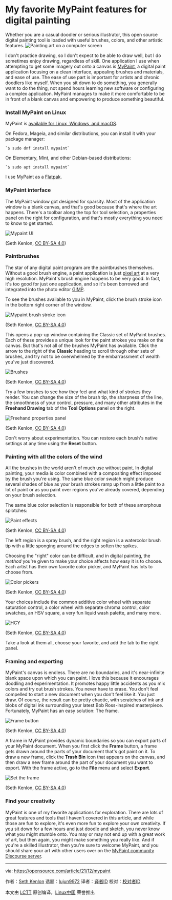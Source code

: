 [#]: subject: "My favorite MyPaint features for digital painting"
[#]: via: "https://opensource.com/article/21/12/mypaint"
[#]: author: "Seth Kenlon https://opensource.com/users/seth"
[#]: collector: "lujun9972"
[#]: translator: " "
[#]: reviewer: " "
[#]: publisher: " "
[#]: url: " "

My favorite MyPaint features for digital painting
======
Whether you are a casual doodler or serious illustrator, this open
source digital painting tool is loaded with useful brushes, colors, and
other artistic features.
![Painting art on a computer screen][1]

I don't practice drawing, so I don't expect to be able to draw well, but I do sometimes enjoy drawing, regardless of skill. One application I use when attempting to get some imagery out onto a canvas is [MyPaint][2], a digital paint application focusing on a clean interface, appealing brushes and materials, and ease of use. The ease of use part is important for artists and chronic doodlers like myself. When you sit down to do something, you generally want to do the thing, not spend hours learning new software or configuring a complex application. MyPaint manages to make it more comfortable to be in front of a blank canvas and empowering to produce something beautiful.

### Install MyPaint on Linux

MyPaint is [available for Linux, Windows, and macOS][3].

On Fedora, Mageia, and similar distributions, you can install it with your package manager:


```
`$ sudo dnf install mypaint`
```

On Elementary, Mint, and other Debian-based distributions:


```
`$ sudo apt install mypaint`
```

I use MyPaint as a [Flatpak][4].

### MyPaint interface

The MyPaint window got designed for sparsity. Most of the application window is a blank canvas, and that's good because that's where the art happens. There's a toolbar along the top for tool selection, a properties panel on the right for configuration, and that's mostly everything you need to know to get started.

![Mypaint UI][5]

(Seth Kenlon, [CC BY-SA 4.0][6])

### Paintbrushes

The star of any digital paint program are the paintbrushes themselves. Without a good brush engine, a paint application is just [pixel art][7] at a very high resolution. MyPaint's brush engine happens to be very good. In fact, it's too good for just one application, and so it's been borrowed and integrated into the photo editor [GIMP][8].

To see the brushes available to you in MyPaint, click the brush stroke icon in the bottom right corner of the window.

![Mypaint brush stroke icon][9]

(Seth Kenlon, [CC BY-SA 4.0][6])

This opens a pop-up window containing the Classic set of MyPaint brushes. Each of these provides a unique look for the paint strokes you make on the canvas. But that's not all of the brushes MyPaint has available. Click the arrow to the right of the **Classic** heading to scroll through other sets of brushes, and try not to be overwhelmed by the embarrassment of wealth you've just discovered.

![Brushes][10]

(Seth Kenlon, [CC BY-SA 4.0][6])

Try a few brushes to see how they feel and what kind of strokes they render. You can change the size of the brush tip, the sharpness of the line, the smoothness of your control, pressure, and many other attributes in the **Freehand Drawing** tab of the **Tool Options** panel on the right.

![Freehand properties panel][11]

(Seth Kenlon, [CC BY-SA 4.0][6])

Don't worry about experimentation. You can restore each brush's native settings at any time using the **Reset** button.

### Painting with all the colors of the wind

All the brushes in the world aren't of much use without paint. In digital painting, your media is color combined with a compositing effect imposed by the brush you're using. The same blue color swatch might produce several shades of blue as your brush strokes ramp up from a little paint to a lot of paint or as you paint over regions you've already covered, depending on your brush selection.

The same blue color selection is responsible for both of these amorphous splotches:

![Paint effects][12]

(Seth Kenlon, [CC BY-SA 4.0][6])

The left region is a spray brush, and the right region is a watercolor brush tip with a little sponging around the edges to soften the spikes.

Choosing the "right" color can be difficult, and in digital painting, the _method_ you're given to make your choice affects how easy it is to choose. Each artist has their own favorite color picker, and MyPaint has lots to choose from.

![Color pickers][13]

(Seth Kenlon, [CC BY-SA 4.0][6])

Your choices include the common additive color wheel with separate saturation control, a color wheel with separate chroma control, color swatches, an HSV square, a very fun liquid wash palette, and many more.

![HCY][14]

(Seth Kenlon, [CC BY-SA 4.0][6])

Take a look at them all, choose your favorite, and add the tab to the right panel.

### Framing and exporting

MyPaint's canvas is endless. There are no boundaries, and it's near-infinite blank space upon which you can paint. I love this because it encourages doodling and experimentation. It promotes happy little accidents as you mix colors and try out brush strokes. You never have to erase. You don't feel compelled to start a new document when you don't feel like it. You just draw. Of course, the result can be pretty chaotic, with scratches of ink and blobs of digital ink surrounding your latest Bob Ross-inspired masterpiece. Fortunately, MyPaint has an easy solution: The frame.

![Frame button][15]

(Seth Kenlon, [CC BY-SA 4.0][6])

A frame in MyPaint provides dynamic boundaries so you can export parts of your MyPaint document. When you first click the **Frame** button, a frame gets drawn around the parts of your document that's got paint on it. To draw a new frame, click the **Trash Bin** icon that appears on the canvas, and then draw a new frame around the part of your document you want to export. With the frame active, go to the **File** menu and select **Export**.

![Set the frame][16]

(Seth Kenlon, [CC BY-SA 4.0][6])

### Find your creativity

MyPaint is one of my favorite applications for exploration. There are lots of great features and tools that I haven't covered in this article, and while those are fun to explore, it's even more fun to explore your own creativity. If you sit down for a few hours and just doodle and sketch, you never know what you might stumble onto. You may or may not end up with a great work of art, but then again, you might make something you really like. And if you're a skilled illustrator, then you're sure to welcome MyPaint, and you should share your art with other users over on the [MyPaint community Discourse server][17].

--------------------------------------------------------------------------------

via: https://opensource.com/article/21/12/mypaint

作者：[Seth Kenlon][a]
选题：[lujun9972][b]
译者：[译者ID](https://github.com/译者ID)
校对：[校对者ID](https://github.com/校对者ID)

本文由 [LCTT](https://github.com/LCTT/TranslateProject) 原创编译，[Linux中国](https://linux.cn/) 荣誉推出

[a]: https://opensource.com/users/seth
[b]: https://github.com/lujun9972
[1]: https://opensource.com/sites/default/files/styles/image-full-size/public/lead-images/painting_computer_screen_art_design_creative.png?itok=LVAeQx3_ (Painting art on a computer screen)
[2]: http://mypaint.org/
[3]: http://mypaint.org/downloads/
[4]: https://opensource.com/article/21/11/install-flatpak-linux
[5]: https://opensource.com/sites/default/files/uploads/mypaint-ui.jpg (Mypaint UI)
[6]: https://creativecommons.org/licenses/by-sa/4.0/
[7]: https://opensource.com/article/17/2/mtpaint-pixel-art-animated-gifs
[8]: https://opensource.com/tags/gimp
[9]: https://opensource.com/sites/default/files/uploads/mypaint-button-brush.jpg (Mypaint brush stroke icon)
[10]: https://opensource.com/sites/default/files/uploads/mypaint-window-brush.jpg (Brushes)
[11]: https://opensource.com/sites/default/files/uploads/mypaint-panel-freehand.jpg (Freehand properties panel)
[12]: https://opensource.com/sites/default/files/uploads/mypaint-paint-effects.jpg (Paint effects)
[13]: https://opensource.com/sites/default/files/uploads/mypaint-button-colour.jpg (Color pickers)
[14]: https://opensource.com/sites/default/files/uploads/mypaint-colour-hsy.jpg (HCY)
[15]: https://opensource.com/sites/default/files/uploads/mypaint-button-frame.jpg (Frame button)
[16]: https://opensource.com/sites/default/files/uploads/mypaint-frame-set.jpg (Set the frame)
[17]: https://community.mypaint.org/
